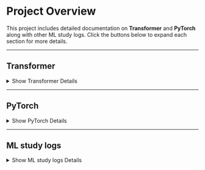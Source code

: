 # Project Overview

This project includes detailed documentation on **Transformer** and **PyTorch** along with other ML study logs. Click the buttons below to expand each section for more details.

---

## Transformer
<details>
<summary>Show Transformer Details</summary>
  
### Architecture Overview
![image](https://github.com/user-attachments/assets/1fe551ec-0135-47c5-9f26-0184360c31e6) <br />
<sub>The  encoder-decoder structure of the Transformer architecture, taken from “Attention Is All You Need“</sub>

---

#### 1. **Input Representation**
- **Token Embeddings:**  
  The input tokens (words or subwords) are transformed into dense vectors that capture their semantic meanings. <br />
  The input embeddings are projected into three spaces using learned weight matrices.
  - Query (Q): What we’re trying to understand (a vector for each token).
  - Key (K): Encodes the importance or "features" of all tokens for comparison.
  - Value (V): The information we want to aggregate or transform (associated with K).
- **Positional Encoding:**  
  Since the Transformer does not inherently model sequence order, positional encoding is added to the embeddings to encode the order of the tokens.

---

#### 2. **Encoder**
The encoder consists of a stack of **N identical layers**, with each layer containing the following components:

##### **Multi-Head Self-Attention Mechanism**
- Allows each token to focus on other tokens in the input sequence.
- Captures dependencies between tokens, irrespective of their distance in the sequence.

##### **Feed-Forward Neural Network (FFN)**
- Applies a non-linear transformation to each token individually.

##### **Layer Normalization and Residual Connections**
- Improves stability and helps mitigate vanishing gradient issues.

---

#### 3. **Decoder**
Similar to the encoder, the decoder also consists of **N identical layers** but includes additional mechanisms:

##### **Masked Multi-Head Self-Attention**
- Ensures the model does not "peek" ahead during training by masking future tokens.

##### **Encoder-Decoder Attention**
- Focuses on relevant outputs from the encoder to generate the next token in the sequence.

##### **Feed-Forward Neural Network (FFN)**
- Functions similarly to the encoder's FFN.

---

#### 4. **Attention Mechanism**
Attention is a weighted computation based on the similarity between query (\(Q\)) and key (\(K\)) vectors. It is defined as:

$`\text{Attention}(Q, K, V) = \text{softmax}\left(\frac{QK^T}{\sqrt{d_k}}\right)V`$

- $`(Q, K, V)`$: Learned projections of the input.
- $`d_k`$: Dimensionality of the key vectors.
  
This similarity measures "how much one token should focus on another."

---

#### 5. **Multi-Head Attention**
- Employs multiple attention heads to capture various relationships within the sequence.
- Each head computes attention independently, and the results are concatenated.

---

#### 6. **Positional Encoding**
- Provides information about the token order using sinusoidal functions.
- Added to the token embeddings to preserve the sequential structure of the input.

---

#### 7. **Output Linear Layer and Softmax**
- **Linear Layer:** Maps decoder outputs to a vector space corresponding to the vocabulary size.  
- **Softmax Layer:** Converts the vector into probabilities for the next token prediction.

---

This architecture forms the backbone of many state-of-the-art natural language processing (NLP) models, enabling them to perform a variety of tasks effectively.

</details>

---

## PyTorch
<details>
<summary>Show PyTorch Details</summary>

### Overview
PyTorch is a library for processing tensors.

#### Key Features:
1. Mathematical Operations & Gradient calculation parameter <br />
For example, given the equation $y = a \cdot x + b$, where $a$, $x$, and $b$ are matrix tensors:

- When the shape of $a$ is $m \times n$, $x$ is $n \times p$, and $b$ is $m \times p$:
  - The derivative with respect to $x$ is the transpose of $a$, which is $n \times m$.
  - The derivative with respect to $a$ is the transpose of $x$, which is $p \times n$.
  - The derivative with respect to $b$ is $1$.
    
2. Linear Regression
- The dimension of the weights is number of outputs × number of inputs.
  
3. GPU Acceleration
4. Broad library support
...

</details>

---

## ML study logs
<details>
<summary>Show ML study logs Details</summary>

### Overview
Coming soon...

</details>
